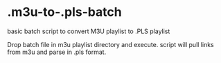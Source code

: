 # .m3u-to-.pls-batch
basic batch script to convert M3U playlist to .PLS playlist

Drop batch file in m3u playlist directory and execute. script will pull links from m3u and parse in .pls format.
